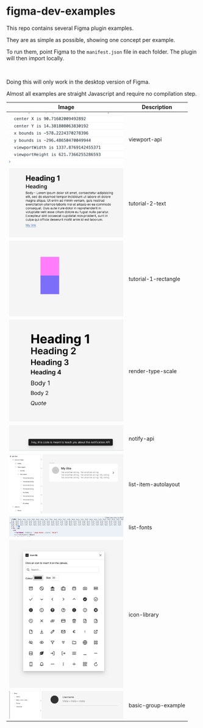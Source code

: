 # figma-dev-examples

This repo contains several Figma plugin examples.

They are as simple as possible, showing one concept per example.

To run them, point Figma to the `manifest.json` file in each folder. The plugin will then import locally.

<img width="371" alt="" src="https://github.com/Wolfr/figma-dev-examples/assets/12690/27be3612-3720-47d0-b7b4-da9ad23b38f6">

Doing this will only work in the desktop version of Figma.

Almost all examples are straight Javascript and require no compilation step.

<table>
  <thead>
    <tr>
      <th>Image</th>
      <th>Description</th>
    </tr>
  </thead>
  <tbody>
    <tr>
      <td><img src="viewport-api/screenshot.png" width="300" alt="Viewport API"></td>
      <td>viewport-api</td>
    </tr>
    <tr>
      <td><img src="tutorial-2-text/screenshot.png" width="300" alt="Tutorial 2: Text"></td>
      <td>tutorial-2-text</td>
    </tr>
    <tr>
      <td><img src="tutorial-1-rectangle/screenshot.png" width="300" alt="Tutorial 1: Rectangle"></td>
      <td>tutorial-1-rectangle</td>
    </tr>
    <tr>
      <td><img src="render-type-scale/screenshot.png" width="300" alt="Render type scale"></td>
      <td>render-type-scale</td>
    </tr>
    <tr>
      <td><img src="notify-api/screenshot.png" width="300" alt="Notify API"></td>
      <td>notify-api</td>
    </tr>
    <tr>
      <td><img src="list-item-autolayout/screenshot.png" width="300" alt="List item - Autolayout"></td>
      <td>list-item-autolayout</td>
    </tr>
    <tr>
      <td><img src="list-fonts/screenshot.png" width="300" alt="List fonts"></td>
      <td>list-fonts</td>
    </tr>
    <tr>
      <td><img src="icon-library/screenshot.png" width="300" alt="Icon library"></td>
      <td>icon-library</td>
    </tr>
    <tr>
      <td><img src="basic-group-example/screenshot.png" width="300" alt="Basic group example"></td>
      <td>basic-group-example</td>
    </tr>
  </tbody>
</table>
